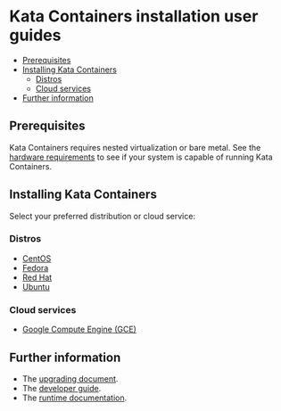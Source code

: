 # Kata Containers installation user guides

* [Prerequisites](#prerequisites)
* [Installing Kata Containers](#installing-kata-containers)
    * [Distros](#distros)
    * [Cloud services](#cloud-services)
* [Further information](#further-information)

## Prerequisites

Kata Containers requires nested virtualization or bare metal. 
See the
[hardware requirements](https://github.com/kata-containers/runtime/blob/master/README.md#hardware-requirements)
to see if your system is capable of running Kata Containers.

## Installing Kata Containers

Select your preferred distribution or cloud service:

### Distros

* [CentOS](centos-installation-guide.md)
* [Fedora](fedora-installation-guide.md)
* [Red Hat](rhel-installation-guide.md)
* [Ubuntu](ubuntu-installation-guide.md)

### Cloud services

* [Google Compute Engine (GCE)](gce-installation-guide.md)

## Further information

* The [upgrading document](../Upgrading.md).
* The [developer guide](../Developer-Guide.md).
* The [runtime documentation](https://github.com/kata-containers/runtime/blob/master/README.md).
